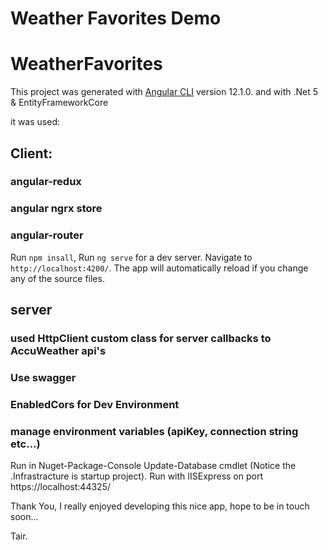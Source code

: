 # Weather Favorites Demo

# WeatherFavorites

This project was generated with [Angular CLI](https://github.com/angular/angular-cli) version 12.1.0.
and with .Net 5 & EntityFrameworkCore

it was used:

## Client:

### angular-redux
### angular ngrx store
### angular-router

Run `npm insall`,
Run `ng serve` for a dev server. Navigate to `http://localhost:4200/`. The app will automatically reload if you change any of the source files.

## server

### used HttpClient custom class for server callbacks to AccuWeather api's
### Use swagger
### EnabledCors for Dev Environment
### manage environment variables (apiKey, connection string etc...)

Run in Nuget-Package-Console Update-Database cmdlet (Notice the .Infrastracture is startup project).
Run with IISExpress on port https://localhost:44325/


Thank You,
I really enjoyed developing this nice app, 
hope to be in touch soon...

Tair.
 
